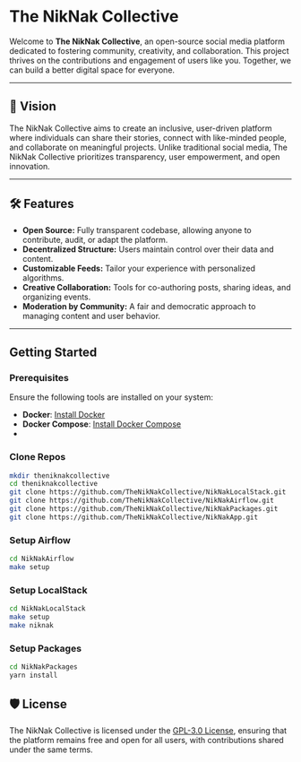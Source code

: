 # The NikNak Collective

Welcome to **The NikNak Collective**, an open-source social media platform dedicated to fostering community, creativity, and collaboration. This project thrives on the contributions and engagement of users like you. Together, we can build a better digital space for everyone.

---

## 🌟 Vision
The NikNak Collective aims to create an inclusive, user-driven platform where individuals can share their stories, connect with like-minded people, and collaborate on meaningful projects. Unlike traditional social media, The NikNak Collective prioritizes transparency, user empowerment, and open innovation.

---

## 🛠 Features

- **Open Source:** Fully transparent codebase, allowing anyone to contribute, audit, or adapt the platform.
- **Decentralized Structure:** Users maintain control over their data and content.
- **Customizable Feeds:** Tailor your experience with personalized algorithms.
- **Creative Collaboration:** Tools for co-authoring posts, sharing ideas, and organizing events.
- **Moderation by Community:** A fair and democratic approach to managing content and user behavior.

---

## Getting Started

### Prerequisites

Ensure the following tools are installed on your system:

- **Docker**: [Install Docker](https://docs.docker.com/get-docker/)
- **Docker Compose**: [Install Docker Compose](https://docs.docker.com/compose/install/)
- 
### Clone Repos

```bash
mkdir theniknakcollective
cd theniknakcollective
git clone https://github.com/TheNikNakCollective/NikNakLocalStack.git
git clone https://github.com/TheNikNakCollective/NikNakAirflow.git
git clone https://github.com/TheNikNakCollective/NikNakPackages.git
git clone https://github.com/TheNikNakCollective/NikNakApp.git
```
### Setup Airflow

```bash
cd NikNakAirflow
make setup
```

### Setup LocalStack

```bash
cd NikNakLocalStack
make setup
make niknak
```

### Setup Packages

```bash
cd NikNakPackages
yarn install
```

## 🛡 License

The NikNak Collective is licensed under the [GPL-3.0 License](LICENSE), ensuring that the platform remains free and open for all users, with contributions shared under the same terms.
